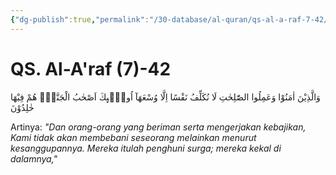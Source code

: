 ```yaml
---
{"dg-publish":true,"permalink":"/30-database/al-quran/qs-al-a-raf-7-42/"}
---
```



# QS. Al-A'raf (7)-42
وَالَّذِيْنَ اٰمَنُوْا وَعَمِلُوا الصّٰلِحٰتِ لَا نُكَلِّفُ نَفْسًا اِلَّا وُسْعَهَآ اُولٰۤىِٕكَ اَصْحٰبُ الْجَنَّةِۚ هُمْ فِيْهَا خٰلِدُوْنَ 

Artinya: *"Dan orang-orang yang beriman serta mengerjakan kebajikan, Kami tidak akan membebani seseorang melainkan menurut kesanggupannya. Mereka itulah penghuni surga; mereka kekal di dalamnya,"*
